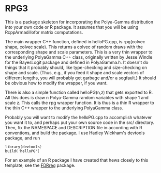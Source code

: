 # RPG3

This is a package skeleton for incorporating the Polya-Gamma distribution into your own code or R package. It assumes that you will be using RcppArmadillofor matrix computations.

The main wrapper C++ function, defined in helloPG.cpp, is rpg(colvec shape, colvec scale).  This returns a colvec of random draws with the corresponding shape and scale parameters.  This is a very thin wrapper to the underlying PolyaGamma C++ class, originally written by Jesse Windle for the BayesLogit package and defined in PolyaGamma.h.  It doesn't do things that it probably should, like type-checking and size-checking on shape and scale.  (Thus, e.g., if you feed it shape and scale vectors of different lengths, you will probably get garbage and/or a segfault.)  It should be obvious how to modify the wrapper, if you want.

There is also a simple function called helloPG(n,z) that gets exported to R.  All this does is draw n Polya-Gamma random variables with shape 1 and scale z.  This calls the rpg wrapper function.  It is thus is a thin R wrapper to the thin C++ wrapper to the underlying PolyaGamma class.

Probably you will want to modify the helloPG.cpp to accomplish whatever you want it to, and perhaps put your own source code in the src/ directory.  Then, fix the NAMESPACE and DESCRIPTION file in according with R conventions, and build the package.  I use Hadley Wickham's devtools package, and run

    library(devtools)
    build('helloPG')

For an example of an R package I have created that hews closely to this template, see the [FDRreg](https://github.com/jgscott/FDRreg/) package.
